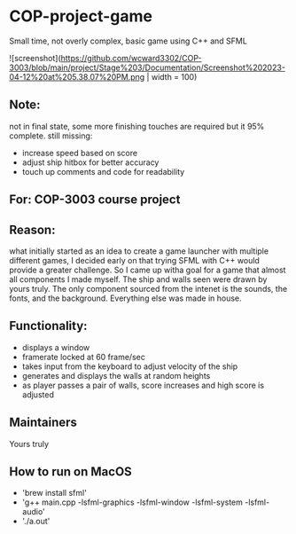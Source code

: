 # COP-project-game
Small time, not overly complex, basic game using C++ and SFML

![screenshot](https://github.com/wcward3302/COP-3003/blob/main/project/Stage%203/Documentation/Screenshot%202023-04-12%20at%205.38.07%20PM.png | width = 100)

## Note: 
not in final state, some more finishing touches are required but it 95% complete.
still missing:
- increase speed based on score
- adjust ship hitbox for better accuracy
- touch up comments and code for readability

## For: COP-3003 course project

## Reason: 
what initially started as an idea to create a game launcher with multiple different games, I decided early on that trying SFML with C++ would provide a greater challenge. So I came up witha goal for a game that almost all components I made myself. The ship and walls seen were drawn by yours truly. The only component sourced from the intenet is the sounds, the fonts, and the background. Everything else was made in house. 

## Functionality: 
- displays a window
- framerate locked at 60 frame/sec
- takes input from the keyboard to adjust velocity of the ship
- generates and displays the walls at random heights
- as player passes a pair of walls, score increases and high score is adjusted

## Maintainers
Yours truly

## How to run on MacOS

- 'brew install sfml'
- 'g++ main.cpp -lsfml-graphics -lsfml-window -lsfml-system -lsfml-audio'
- './a.out'

